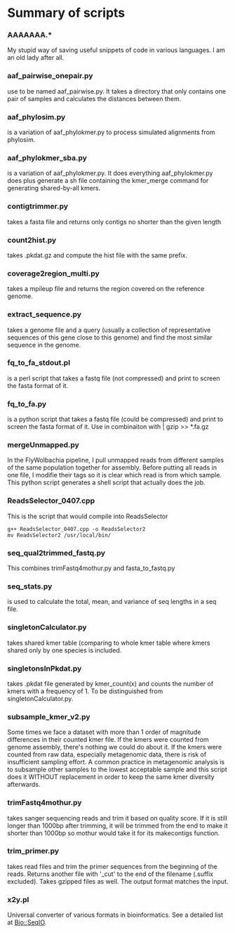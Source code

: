 Summary of scripts
======

### AAAAAAA.*

My stupid way of saving useful snippets of code in various languages. I am an old lady after all.

### aaf\_pairwise_onepair.py
use to be named aaf_pairwise.py. It takes a directory that only contains one pair of samples and calculates the distances between them.

### aaf_phylosim.py
is a variation of aaf_phylokmer.py to process simulated alignments from phylosim.

### aaf\_phylokmer_sba.py
is a variation of aaf_phylokmer.py. It does everything aaf_phylokmer.py does plus generate a sh file containing the kmer_merge command for generating shared-by-all kmers.

### contigtrimmer.py
takes a fasta file and returns only contigs no shorter than the given length

### count2hist.py
takes .pkdat.gz and compute the hist file with the same prefix.

### coverage2region_multi.py
takes a mpileup file and returns the region covered on the reference genome.

### extract_sequence.py
takes a genome file and a query (usually a collection of representative sequences of this gene close to this genome) and find the most similar sequence in the genome.

### fq\_to\_fa_stdout.pl
is a perl script that takes a fastq file (not compressed) and print to screen the fasta format of it.

### fq\_to_fa.py
is a python script that takes a fastq file (could be compressed) and print to screen the fasta format of it. Use in combinaiton with | gzip >> \*.fa.gz  

### mergeUnmapped.py
In the FlyWolbachia pipeline, I pull unmapped reads from different samples of the same population together for assembly. Before putting all reads in one file, I modifie their tags so it is clear which read is from which sample. This python script generates a shell script that actually does the job.

### ReadsSelector_0407.cpp
This is the script that would compile into ReadsSelector

	g++ ReadsSelector_0407.cpp -o ReadsSelector2
	mv ReadsSelector2 /usr/local/bin/

### seq_qual2trimmed_fastq.py
This combines trimFastq4mothur.py and fasta_to_fastq.py

### seq_stats.py
is used to calculate the total, mean, and variance of seq lengths in a seq file.

### singletonCalculator.py
takes shared kmer table (comparing to whole kmer table where kmers shared only by one species is included.

### singletonsInPkdat.py
takes .pkdat file generated by kmer_count(x) and counts the number of kmers with a frequency of 1. To be distinguished from singletonCalculator.py.

### subsample\_kmer_v2.py
Some times we face a dataset with more than 1 order of magnitude differences in their counted kmer file. If the kmers were counted from genome assembly, there's nothing we could do about it. If the kmers were counted from raw data, especially metagenomic data, there is risk of insufficient sampling effort. A common practice in metagenomic analysis is to subsample other samples to the lowest acceptable sample and this script does it WITHOUT replacement in order to keep the same kmer diversity afterwards.  

### trimFastq4mothur.py
takes sanger sequencing reads and trim it based on quality score. If it is still longer than 1000bp after trimming, it will be trimmed from the end to make it shorter than 1000bp so mothur would take it for its makecontigs function.

### trim_primer.py
takes read files and trim the primer sequences from the beginning of the reads. Returns another file with '\_cut' to the end of the filename (.suffix excluded). Takes gzipped files as well. The output format matches the input.

### x2y.pl
Universal converter of various formats in bioinformatics. See a detailed list at [Bio::SeqIO](http://bioperl.org/howtos/SeqIO_HOWTO.html).
